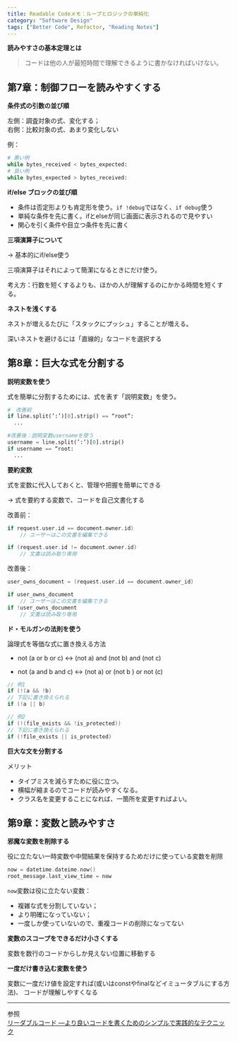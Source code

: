 ```yaml
---
title: Readable Codeメモ：ループとロジックの単純化
category: "Software Design"
tags: ["Better Code", Refactor, "Reading Notes"]
---
```


**読みやすさの基本定理とは**

>コードは他の人が最短時間で理解できるように書かなければいけない。

## 第7章：制御フローを読みやすくする

**条件式の引数の並び順**

左側：調査対象の式、変化する；  
右側：比較対象の式、あまり変化しない

例：
```python
# 悪い例
while bytes_received < bytes_expected:
# 良い例
while bytes_expected > bytes_received:
```

**if/else ブロックの並び順**

- 条件は否定形よりも肯定形を使う。`if !debug`ではなく、`if debug`使う
- 単純な条件を先に書く。ifとelseが同じ画面に表示されるので見やすい
- 関心を引く条件や目立つ条件を先に書く

**三項演算子について**

-> 基本的にif/else使う

三項演算子はそれによって簡潔になるときにだけ使う。

考え方：行数を短くするよりも、ほかの人が理解するのにかかる時間を短くする。

**ネストを浅くする**

ネストが増えるたびに「スタックにプッシュ」することが増える。

深いネストを避けるには「直線的」なコードを選択する

## 第8章：巨大な式を分割する

**説明変数を使う**

式を簡単に分割するためには、式を表す「説明変数」を使う。

```python
#　改善前
if line.split(’:’)[0].strip() == “root”:
  ...

#改善後：説明変数usernameを使う
username = line.split(’:’)[0].strip()
if username == “root:
  ...
```

**要約変数**

式を変数に代入しておくと、管理や把握を簡単にできる 

-> 式を要約する変数で、コードを自己文書化する

改善前：
```c++
if request.user.id == document.owner.id)
	// ユーザーはこの文書を編集できる

if (request.user.id != document.owner.id)
	// 文書は読み取り専用
```

改善後：
```c++
user_owns_document = (request.user.id == document.owner_id)

if user_owns_document
	// ユーザーはこの文書を編集できる
if !user_owns_document
	// 文書は読み取り専用
```

**ド・モルガンの法則を使う**

論理式を等価な式に置き換える方法
- not (a or b or c) ↔ (not a) and (not b) and (not c)

- not (a and b and c) ↔ (not a) or (not b ) or not (c)

```c++
// 例1
if (!(a && !b) 
// 下記に書き換えられる
if (!a || b)

// 例2
if (!(file_exists && !is_protected))
// 下記に書き換えられる
if (!file_exists || is_protected)
```

**巨大な文を分割する**

メリット
- タイプミスを減らすために役に立つ。
- 横幅が縮まるのでコードが読みやすくなる。
- クラス名を変更することになれば、一箇所を変更すればよい。

## 第9章：変数と読みやすさ

**邪魔な変数を削除する**

役に立たない一時変数や中間結果を保持するためだけに使っている変数を削除

```c++
now = datetime.dateime.now()
root_message.last_view_time = now
```
`now`変数は役に立たない変数：

  - 複雑な式を分割していない；
  - より明確になっていない；
  - 一度しか使っていないので、重複コードの削除になってない

**変数のスコープをできるだけ小さくする**

変数を数行のコードからしか見えない位置に移動する

**一度だけ書き込む変数を使う**

変数に一度だけ値を設定すれば(或いはconstやfinalなどイミュータブルにする方法)、
コードが理解しやすくなる

---
参照  
[リーダブルコード ―より良いコードを書くためのシンプルで実践的なテクニック](https://www.oreilly.co.jp/books/9784873115658/)
